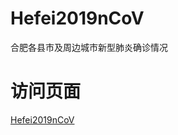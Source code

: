 # Hefei2019nCoV
合肥各县市及周边城市新型肺炎确诊情况

# 访问页面
[Hefei2019nCoV](https://sakuratj.github.io/Hefei2019nCoV/{:target="_blank"})
